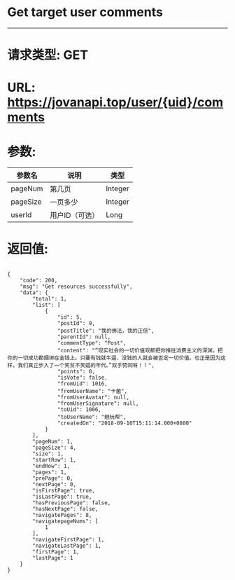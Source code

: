 # Get target user comments
---
# 请求类型: GET
# URL: https://jovanapi.top/user/{uid}/comments
# 参数:
参数名 | 说明                   | 类型
----- |----------------------- | ----
pageNum | 第几页   | Integer
pageSize  | 一页多少        | Integer
userId   | 用户ID（可选） | Long
# 返回值:
<pre><code>
{
    "code": 200,
    "msg": "Get resources successfully",
    "data": {
        "total": 1,
        "list": [
            {
                "id": 5,
                "postId": 9,
                "postTitle": "我的佛法，我的正信",
                "parentId": null,
                "commentType": "Post",
                "content": "“现实社会的一切价值观都把你推往消费主义的深渊，把你的一切成功都捆绑在金钱上。只要有钱就牛逼，没钱的人就会被否定一切价值。也正是因为这样，我们真正步入了一个笑贫不笑娼的年代。”双手赞同呀！！",
                "points": 0,
                "isVote": false,
                "fromUid": 1016,
                "fromUserName": "卡菌",
                "fromUserAvatar": null,
                "fromUserSignature": null,
                "toUid": 1006,
                "toUserName": "魅玩帮",
                "createdOn": "2018-09-10T15:11:14.000+0800"
            }
        ],
        "pageNum": 1,
        "pageSize": 4,
        "size": 1,
        "startRow": 1,
        "endRow": 1,
        "pages": 1,
        "prePage": 0,
        "nextPage": 0,
        "isFirstPage": true,
        "isLastPage": true,
        "hasPreviousPage": false,
        "hasNextPage": false,
        "navigatePages": 8,
        "navigatepageNums": [
            1
        ],
        "navigateFirstPage": 1,
        "navigateLastPage": 1,
        "firstPage": 1,
        "lastPage": 1
    }
}
</code></pre>
